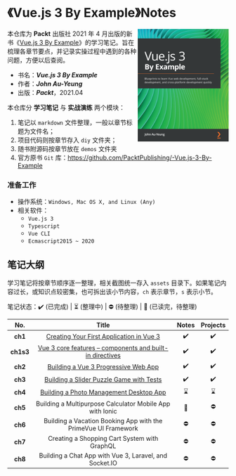# 《Vue.js 3 By Example》Notes

<a href="https://www.packtpub.com/product/vue-js-3-by-example/9781838826345"><img src="assets/cover.png" alt="Vue.js 3 By Example" height="256px" align="right"></a>

本仓库为 **Packt** 出版社 2021 年 4 月出版的新书《[Vue.js 3 By Example](https://www.packtpub.com/product/vue-js-3-by-example/9781838826345)》的学习笔记。旨在梳理各章节要点，并记录实操过程中遇到的各种问题，方便以后查阅。

- 书名：***Vue.js 3 By Example***
- 作者：***John Au-Yeung***
- 出版：***Packt***，2021.04





本仓库分 **学习笔记** 与 **实战演练** 两个模块：

1. 笔记以 `markdown` 文件整理，一般以章节标题为文件名；
2. 项目代码则按章节存入 `diy` 文件夹；
3. 随书附源码按章节放在 `demos` 文件夹
3. 官方原书 `Git` 库：https://github.com/PacktPublishing/-Vue.js-3-By-Example





### 准备工作

- 操作系统：`Windows, Mac OS X, and Linux (Any)`
- 相关软件：
  - `Vue.js 3`
  - `Typescript`
  - `Vue CLI`
  - `Ecmascript2015 ~ 2020`  



## 笔记大纲

学习笔记将按章节顺序逐一整理，相关截图统一存入 `assets` 目录下。如果笔记内容过长，或知识点较密集，也可拆出该小节内容，`ch` 表示章节，`s` 表示小节。

笔记状态：:heavy_check_mark: (已完成) | :hourglass_flowing_sand: (整理中) | :no_entry: (待整理) | :orange_book: (已读完，待整理)

|    No.    |                            Title                             |       Notes        |      Projects      |
| :-------: | :----------------------------------------------------------: | :----------------: | :----------------: |
|  **ch1**  |    [Creating Your First Application in Vue 3](./Ch01.md)     | :heavy_check_mark: | :heavy_check_mark: |
| **ch1s3** | [Vue 3 core features – components and built-in directives](./Ch01.S3-Vue-3-core-features.md) | :heavy_check_mark: | :heavy_check_mark: |
|  **ch2**  |      [Building a Vue 3 Progressive Web App](./Ch02.md)       | :heavy_check_mark: | :heavy_check_mark: |
|  **ch3**  |    [Building a Slider Puzzle Game with Tests](./Ch03.md)     | :heavy_check_mark: | :heavy_check_mark: |
|  **ch4**  |     [Building a Photo Management Desktop App](./Ch04.md)     |    :hourglass:     |    :hourglass:     |
|  **ch5**  |   Building a Multipurpose Calculator Mobile App with Ionic   |   :orange_book:    |     :no_entry:     |
|  **ch6**  | Building a Vacation Booking App with the PrimeVue UI Framework |     :no_entry:     |     :no_entry:     |
|  **ch7**  |         Creating a Shopping Cart System with GraphQL         |     :no_entry:     |     :no_entry:     |
|  **ch8**  |    Building a Chat App with Vue 3, Laravel, and Socket.IO    |     :no_entry:     |     :no_entry:     |

